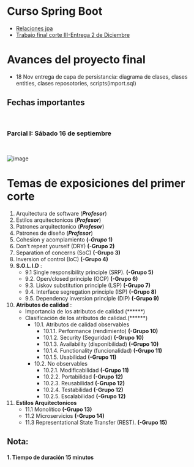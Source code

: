 # Curso Spring  Boot 
  - [Relaciones jpa](https://www.adictosaltrabajo.com/2020/04/02/hibernate-onetoone-onetomany-manytoone-y-manytomany/)
  - [Trabajo final corte III-Entrega 2 de Diciembre](https://github.com/crodrigr/webservice-uts-2023-02/blob/master/03_Corte_II/01_TrabajoFinal.md)

# Avances del proyecto final
- 18 Nov entrega de capa de persistancia: diagrama de clases,  clases entities, clases reposotories, scripts(import.sql)

## Fechas importantes

<br>

### Parcial I: Sábado 16 de septiembre

<br>

![image](https://github.com/crodrigr/webservice-uts-2023-02/assets/31961588/8b843873-c9cf-4e47-977b-6f358d7ff7af)


# Temas de exposiciones del primer corte

1. Arquitectura de software (***Profesor***)
2. Estilos arquitectonicos (***Profesor***)
3. Patrones arquitectonico (***Profesor***)
4. Patrones de diseño (***Profesor***)
5. Cohesion y acomplamiento **(-*Grupo* 1)**
6. Don't repeat yourself (DRY) **(-Grupo 2)**
7. Separation of concerns (SoC) **(-Grupo 3)**
8. Inversion of control (IoC) **(-Grupo 4)**
9. **S.O.L.I.D** :
   - 9.1  Single responsibility principle (SRP). **(-Grupo 5)**
   - 9.2. Open/closed principle (OCP) **(-Grupo 6)**
   - 9.3. Liskov substitution principle (LSP) **(-Grupo 7)**
   - 9.4. Interface segregation principle (ISP) **(-Grupo 8)**
   - 9.5. Dependency inversion principle (DIP) **(-Grupo 9)**
10. **Atributos de calidad** :
    - Importancia de los atributos de calidad (******)
    - Clasificación de los atributos de calidad.(******)
      - 10.1. Atributos de calidad observables
           - 10.1.1. Performance (rendimiento) **(-Grupo 10)**
           - 10.1.2. Security (Seguridad) **(-Grupo 10)**
           - 10.1.3. Availability (disponibilidad)  **(-Grupo 10)**
           - 10.1.4. Functionality (funcionalidad)  **(-Grupo 11)**
           - 10.1.5. Usabilidad  **(-Grupo 11)**
      - 10.2. No observables 
           - 10.2.1. Modificabilidad  **(-Grupo 11)**
           - 10.2.2. Portabilidad  **(-Grupo 12)**
           - 10.2.3. Reusabilidad  **(-Grupo 12)**
           - 10.2.4. Testabilidad   **(-Grupo 12)**
           - 10.2.5. Escalabilidad   **(-Grupo 12)**
11. **Estilos Arquitectonicos**
     - 11.1 Monolítico **(-Grupo 13)**
     - 11.2 Microservicios **(-Grupo 14)**
     - 11.3 Representational State Transfer (REST). **(-Grupo 15)**
 
 ## Nota:
 #### 1. Tiempo de duración 15 minutos

 
 


